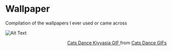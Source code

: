 # Wallpaper

Compilation of the wallpapers I ever used or came across        

![Alt Text](https://tenor.com/view/cats-dance-kiyyasia-elien-funny-cat-gif-15108410.gif)

<div 
    style="text-align: right"
    class="tenor-gif-embed" 
    data-postid="15108410" 
    data-share-method="host" 
    data-aspect-ratio="0.90625" 
    data-width="100%"
>
    <a 
        href="https://tenor.com/view/cats-dance-kiyyasia-elien-funny-cat-gif-15108410"
    >
        Cats Dance Kiyyasia GIF
    </a> 
    from 
    <a 
        href="https://tenor.com/search/cats+dance-gifs"
    >
        Cats Dance GIFs
    </a>
</div> 
<script type="text/javascript" async src="https://tenor.com/embed.js"></script>